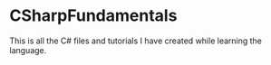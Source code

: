 # CSharpFundamentals

This is all the C# files and tutorials I have created while learning the language.
